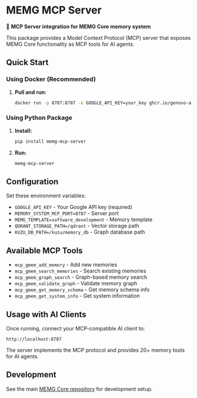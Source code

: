 # MEMG MCP Server

🚀 **MCP Server integration for MEMG Core memory system**

This package provides a Model Context Protocol (MCP) server that exposes MEMG Core functionality as MCP tools for AI agents.

## Quick Start

### Using Docker (Recommended)

1. **Pull and run:**
   ```bash
   docker run -p 8787:8787 -e GOOGLE_API_KEY=your_key ghcr.io/genovo-ai/memg-mcp-server:latest
   ```

### Using Python Package

1. **Install:**
   ```bash
   pip install memg-mcp-server
   ```

2. **Run:**
   ```bash
   memg-mcp-server
   ```

## Configuration

Set these environment variables:

- `GOOGLE_API_KEY` - Your Google API key (required)
- `MEMORY_SYSTEM_MCP_PORT=8787` - Server port
- `MEMG_TEMPLATE=software_development` - Memory template
- `QDRANT_STORAGE_PATH=/qdrant` - Vector storage path
- `KUZU_DB_PATH=/kuzu/memory_db` - Graph database path

## Available MCP Tools

- `mcp_gmem_add_memory` - Add new memories
- `mcp_gmem_search_memories` - Search existing memories
- `mcp_gmem_graph_search` - Graph-based memory search
- `mcp_gmem_validate_graph` - Validate memory graph
- `mcp_gmem_get_memory_schema` - Get memory schema info
- `mcp_gmem_get_system_info` - Get system information

## Usage with AI Clients

Once running, connect your MCP-compatible AI client to:
```
http://localhost:8787
```

The server implements the MCP protocol and provides 20+ memory tools for AI agents.

## Development

See the main [MEMG Core repository](https://github.com/genovo-ai/memg-core) for development setup.
